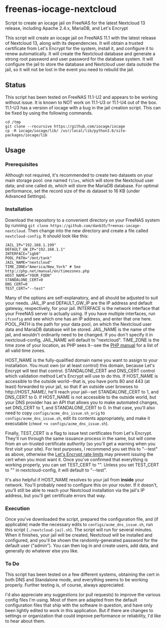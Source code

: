 # freenas-iocage-nextcloud
Script to create an iocage jail on FreeNAS for the latest Nextcloud 13 release, including Apache 2.4.x, MariaDB, and Let's Encrypt

This script will create an iocage jail on FreeNAS 11.1 with the latest release of Nextcloud 13, along with its dependencies.  It will obtain a trusted certificate from Let's Encrypt for the system, install it, and configure it to renew automatically.  It will create the Nextcloud database and generate a strong root password and user password for the database system.  It will configure the jail to store the database and Nextcloud user data outside the jail, so it will not be lost in the event you need to rebuild the jail.

## Status
This script has been tested on FreeNAS 11.1-U2 and appears to be working without issue.  It is known to NOT work on 11.1-U3 or 11.1-U4 out of the box. 11.1-U3 has a version of iocage with a bug in the jail creation script. This can be fixed by using the following commands.

```
cd /tmp
git clone --recursive https://github.com/iocage/iocage
cp -R iocage/iocage/lib/ /usr/local/lib/python3.6/site-packages/iocage/lib
```
## Usage

### Prerequisites
Although not required, it's recommended to create two datasets on your main storage pool: one named `files`, which will store the Nextcloud user data; and one called `db`, which will store the MariaDB database.  For optimal performance, set the record size of the `db` dataset to 16 KB (under Advanced Settings).

### Installation
Download the repository to a convenient directory on your FreeNAS system by running `git clone https://github.com/danb35/freenas-iocage-nextcloud`.  Then change into the new directory and create a file called `nextcloud-config`.  It should look like this:
```
JAIL_IP="192.168.1.199"
DEFAULT_GW_IP="192.168.1.1"
INTERFACE="igb0"
POOL_PATH="/mnt/tank"
JAIL_NAME="nextcloud"
TIME_ZONE="America/New_York" # See http://php.net/manual/en/timezones.php
HOST_NAME="YOUR_FQDN"
STANDALONE_CERT=0
DNS_CERT=0
TEST_CERT="--test"
```
Many of the options are self-explanatory, and all should be adjusted to suit your needs.  JAIL_IP and DEFAULT_GW_IP are the IP address and default gateway, respectively, for your jail.  INTERFACE is the network interface that your FreeNAS server is actually using.  If you have multiple interfaces, run `ifconfig` and see which one has an IP address, and enter that one here.  POOL_PATH is the path for your data pool, on which the Nextcloud user data and MariaDB database will be stored.  JAIL_NAME is the name of the jail, and wouldn't ordinarily need to be changed.  If you don't specify it in nextcloud-config, JAIL_NAME will default to "nextcloud".  TIME_ZONE is the time zone of your location, as PHP sees it--see the [PHP manual](http://php.net/manual/en/timezones.php) for a list of all valid time zones.

HOST_NAME is the fully-qualified domain name you want to assign to your installation.  You must own (or at least control) this domain, because Let's Encrypt will test that control.  STANDALONE_CERT and DNS_CERT control which validation method Let's Encrypt will use to do this.  If HOST_NAME is accessible to the outside world--that is, you have ports 80 and 443 (at least) forwarded to your jail, so that if an outside user browses to http://HOST_NAME/, he'll reach your jail--set STANDALONE_CERT to 1, and DNS_CERT to 0.  If HOST_NAME is not accessible to the outside world, but your DNS provider has an API that allows you to make automated changes, set DNS_CERT to 1, and STANDALONE_CERT to 0.  In that case, you'll also need to copy `configs/acme_dns_issue.sh_orig` to `configs/acme_dns_issue.sh`, edit its contents appropriately, and make it executable (`chmod +x configs/acme_dns_issue.sh`).

Finally, TEST_CERT is a flag to issue test certificates from Let's Encrypt.  They'll run through the same issuance process in the same, but will come from an un-trusted certificate authority (so you'll get a warning when you first visit your site).  For test purposes, I recommend you set this to "--test" as above, otherwise the [Let's Encrypt rate limits](https://letsencrypt.org/docs/rate-limits/) may prevent issuing the cert when you most want it.  Once you've confirmed that everything is working properly, you can set TEST_CERT to "".  Unless you set TEST_CERT to "" in nextcloud-config, it will default to "--test".

It's also helpful if HOST_NAME resolves to your jail from **inside** your network.  You'll probably need to configure this on your router.  If it doesn't, you'll still be able to reach your Nextcloud installation via the jail's IP address, but you'll get certificate errors that way.

### Execution
Once you've downloaded the script, prepared the configuration file, and (if applicable) made the necessary edits to `configs/acme_dns_issue.sh`, run this script (`./nextcloud-jail.sh`).  The script will run for several minutes.  When it finishes, your jail will be created, Nextcloud will be installed and configured, and you'll be shown the randomly-generated password for the default user ("admin").  You can then log in and create users, add data, and generally do whatever else you like.

### To Do
This script has been tested on a few different systems, obtaining the cert in both DNS and Standalone mode, and everything seems to be working properly.  Further testing is, of course, always appreciated.

I'd also appreciate any suggestions (or pull requests) to improve the various config files I'm using.  Most of them are adapted from the default configuration files that ship with the software in question, and have only been lightly edited to work in this application.  But if there are changes to settings or organization that could improve performance or reliability, I'd like to hear about them.
